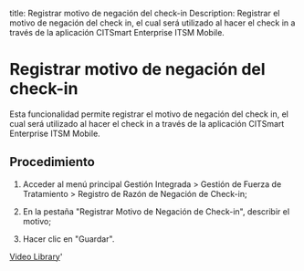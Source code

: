 title: Registrar motivo de negación del check-in
Description: Registrar el motivo de negación del check in, el cual será utilizado al hacer el check in a través de la aplicación CITSmart Enterprise ITSM Mobile.
# Registrar motivo de negación del check-in


Esta funcionalidad permite registrar el motivo de negación del check in, el cual
será utilizado al hacer el check in a través de la aplicación CITSmart
Enterprise ITSM Mobile.

Procedimiento
-----------------

1.  Acceder al menú principal Gestión Integrada \> Gestión de Fuerza de
    Tratamiento \> Registro de Razón de Negación de Check-in;

2.  En la pestaña "Registrar Motivo de Negación de Check-in", describir el
    motivo;

3.  Hacer clic en "Guardar".


<i class='fa fa-youtube-play  fa-2x' style='color:#97ce17;vertical-align: middle;'> </i> [Video Library](https://www.youtube.com/playlist?list=PLB5qK2uzf2ROTLt6Tt7uegzqwpXHX5nA2)'

<!-- !!! tip "About"

    <b>Product/Version:</b> CITSmart | 8.00 &nbsp;&nbsp;
    <b>Updated:</b>01/25/2021 – Anna Martins
